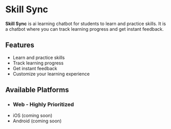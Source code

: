 # Skill Sync
**Skill Sync** is ai learning chatbot for students to learn and practice skills.
It is a chatbot where you can track learning progress and get instant feedback.

## Features
- Learn and practice skills
- Track learning progress
- Get instant feedback
- Customize your learning experience

## Available Platforms
- ### Web - Highly Prioritized
-  iOS (coming soon)
-  Android (coming soon)
